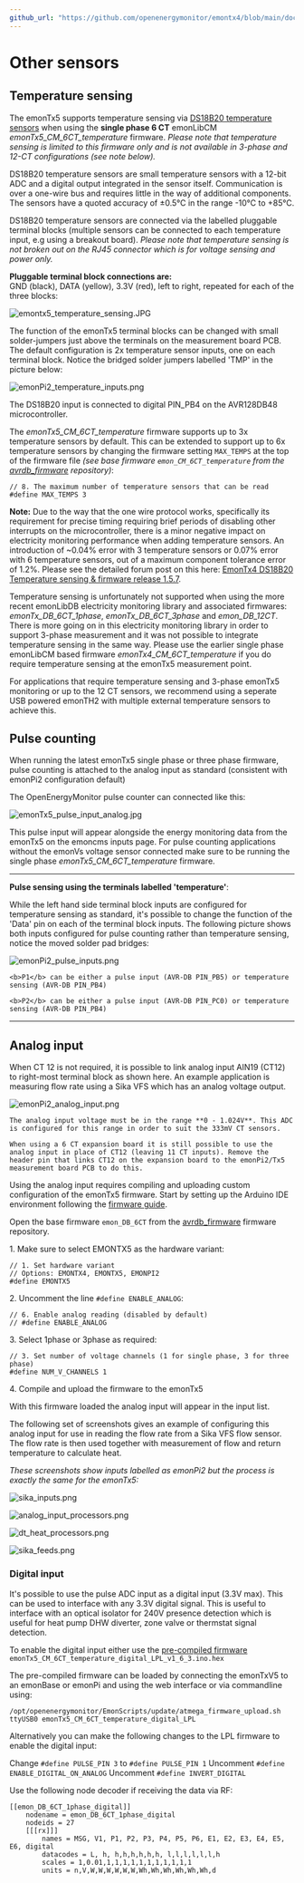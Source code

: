 ```yaml
---
github_url: "https://github.com/openenergymonitor/emontx4/blob/main/docs/other_sensors.md"
---
```


# Other sensors

## Temperature sensing

The emonTx5 supports temperature sensing via [DS18B20 temperature sensors](../electricity-monitoring/temperature/DS18B20-temperature-sensing.md) when using the **single phase 6 CT** emonLibCM *emonTx5_CM_6CT_temperature* firmware. *Please note that temperature sensing is limited to this firmware only and is not available in 3-phase and 12-CT configurations (see note below).*

DS18B20 temperature sensors are small temperature sensors with a 12-bit ADC and a digital output integrated in the sensor itself. Communication is over a one-wire bus and requires little in the way of additional components. The sensors have a quoted accuracy of ±0.5°C in the range -10°C to +85°C.

DS18B20 temperature sensors are connected via the labelled pluggable terminal blocks (multiple sensors can be connected to each temperature input, e.g using a breakout board). *Please note that temperature sensing is not broken out on the RJ45 connector which is for voltage sensing and power only.* 

**Pluggable terminal block connections are:**<br>
GND (black), DATA (yellow), 3.3V (red), left to right, repeated for each of the three blocks:

![emontx5_temperature_sensing.JPG](img/emontx5_temperature_sensing.JPG)

The function of the emonTx5 terminal blocks can be changed with small solder-jumpers just above the terminals on the measurement board PCB. The default configuration is 2x temperature sensor inputs, one on each terminal block. Notice the bridged solder jumpers labelled 'TMP' in the picture below: 

![emonPi2_temperature_inputs.png](img/emonPi2_temperature_inputs.png)

The DS18B20 input is connected to digital PIN_PB4 on the AVR128DB48 microcontroller.

The *emonTx5_CM_6CT_temperature* firmware supports up to 3x temperature sensors by default. This can be extended to support up to 6x temperature sensors by changing the firmware setting `MAX_TEMPS` at the top of the firmware file *(see base firmware `emon_CM_6CT_temperature` from the [avrdb_firmware](https://github.com/openenergymonitor/avrdb_firmware) repository)*:

```
// 8. The maximum number of temperature sensors that can be read
#define MAX_TEMPS 3
```

**Note:** Due to the way that the one wire protocol works, specifically its requirement for precise timing requiring brief periods of disabling other interrupts on the microcontroller, there is a minor negative impact on electricity monitoring performance when adding temperature sensors. An introduction of ~0.04% error with 3 temperature sensors or 0.07% error with 6 temperature sensors, out of a maximum component tolerance error of 1.2%. Please see the detailed forum post on this here: [EmonTx4 DS18B20 Temperature sensing & firmware release 1.5.7](https://community.openenergymonitor.org/t/emontx4-ds18b20-temperature-sensing-firmware-release-1-5-7/23496).

Temperature sensing is unfortunately not supported when using the more recent emonLibDB electricity monitoring library and associated firmwares: *emonTx_DB_6CT_1phase*, *emonTx_DB_6CT_3phase* and *emon_DB_12CT*. There is more going on in this electricity monitoring library in order to support 3-phase measurement and it was not possible to integrate temperature sensing in the same way. Please use the earlier single phase emonLibCM based firmware *emonTx4_CM_6CT_temperature* if you do require temperature sensing at the emonTx5 measurement point.

For applications that require temperature sensing and 3-phase emonTx5 monitoring or up to the 12 CT sensors, we recommend using a seperate USB powered emonTH2 with multiple external temperature sensors to achieve this.

## Pulse counting

When running the latest emonTx5 single phase or three phase firmware, pulse counting is attached to the analog input as standard (consistent with emonPi2 configuration default)

The OpenEnergyMonitor pulse counter can connected like this:


![emonTx5_pulse_input_analog.jpg](img/emonTx5_pulse_input_analog.jpg)

This pulse input will appear alongside the energy monitoring data from the emonTx5 on the emoncms inputs page. For pulse counting applications without the emonVs voltage sensor connected make sure to be running the single phase *emonTx5_CM_6CT_temperature* firmware. 

---

**Pulse sensing using the terminals labelled 'temperature'**:

While the left hand side terminal block inputs are configured for temperature sensing as standard, it's possible to change the function of the 'Data' pin on each of the terminal block inputs. The following picture shows both inputs configured for pulse counting rather than temperature sensing, notice the moved solder pad bridges:

![emonPi2_pulse_inputs.png](img/emonPi2_pulse_inputs.png)

```{note}
<b>P1</b> can be either a pulse input (AVR-DB PIN_PB5) or temperature sensing (AVR-DB PIN_PB4)

<b>P2</b> can be either a pulse input (AVR-DB PIN_PC0) or temperature sensing (AVR-DB PIN_PB4)
```

---

## Analog input

When CT 12 is not required, it is possible to link analog input AIN19 (CT12) to right-most terminal block as shown here. An example application is measuring flow rate using a Sika VFS which has an analog voltage output.

![emonPi2_analog_input.png](img/emonPi2_analog_input.png)

```{warning}
The analog input voltage must be in the range **0 - 1.024V**. This ADC is configured for this range in order to suit the 333mV CT sensors.
```

```{warning}
When using a 6 CT expansion board it is still possible to use the analog input in place of CT12 (leaving 11 CT inputs). Remove the header pin that links CT12 on the expansion board to the emonPi2/Tx5 measurement board PCB to do this.
```

Using the analog input requires compiling and uploading custom configuration of the emonTx5 firmware. Start by setting up the Arduino IDE environment following the [firmware guide](firmware.md).

Open the base firmware `emon_DB_6CT` from the [avrdb_firmware](https://github.com/openenergymonitor/avrdb_firmware) firmware repository.

1\. Make sure to select EMONTX5 as the hardware variant:

```
// 1. Set hardware variant
// Options: EMONTX4, EMONTX5, EMONPI2
#define EMONTX5
```

2\. Uncomment the line `#define ENABLE_ANALOG`:

```
// 6. Enable analog reading (disabled by default)
// #define ENABLE_ANALOG
```

3\. Select 1phase or 3phase as required:

```
// 3. Set number of voltage channels (1 for single phase, 3 for three phase)
#define NUM_V_CHANNELS 1
```

4\. Compile and upload the firmware to the emonTx5

With this firmware loaded the analog input will appear in the input list.

The following set of screenshots gives an example of configuring this analog input for use in reading the flow rate from a Sika VFS flow sensor. The flow rate is then used together with measurement of flow and return temperature to calculate heat.

*These screenshots show inputs labelled as emonPi2 but the process is exactly the same for the emonTx5:*

![sika_inputs.png](img/sika_inputs.png)

![analog_input_processors.png](img/analog_input_processors.png)

![dt_heat_processors.png](img/dt_heat_processors.png)

![sika_feeds.png](img/sika_feeds.png)

### Digital input

It's possible to use the pulse ADC input as a digital input (3.3V max). This can be used to interface with any 3.3V digital signal. This is useful to interface with an optical isolator for 240V presence detection which is useful for heat pump DHW diverter, zone valve or thermstat signal detection. 

To enable the digital input either use the [pre-compiled firmware](https://github.com/openenergymonitor/avrdb_firmware/tree/master/compiled/emonTx5) `emonTx5_CM_6CT_temperature_digital_LPL_v1_6_3.ino.hex`

The pre-compiled firmware can be loaded by connecting the emonTxV5 to an emonBase or emonPi and using the web interface or via commandline using:

`/opt/openenergymonitor/EmonScripts/update/atmega_firmware_upload.sh ttyUSB0 emonTx5_CM_6CT_temperature_digital_LPL`

Alternatively you can make the following changes to the LPL firmware to enable the digital input: 

Change `#define PULSE_PIN 3` to `#define PULSE_PIN 1`
Uncomment `#define ENABLE_DIGITAL_ON_ANALOG`
Uncomment `#define INVERT_DIGITAL`

Use the following node decoder if receiving the data via RF:

```
[[emon_DB_6CT_1phase_digital]]
    nodename = emon_DB_6CT_1phase_digital
    nodeids = 27
    [[[rx]]]
        names = MSG, V1, P1, P2, P3, P4, P5, P6, E1, E2, E3, E4, E5, E6, digital
        datacodes = L, h, h,h,h,h,h,h, l,l,l,l,l,l,h
        scales = 1,0.01,1,1,1,1,1,1,1,1,1,1,1
        units = n,V,W,W,W,W,W,W,Wh,Wh,Wh,Wh,Wh,Wh,d
```
